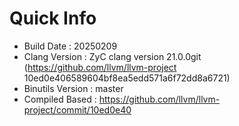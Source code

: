 # Quick Info
* Build Date : 20250209
* Clang Version : ZyC clang version 21.0.0git (https://github.com/llvm/llvm-project 10ed0e406589604bf8ea5edd571a6f72dd8a6721)
* Binutils Version : master
* Compiled Based : https://github.com/llvm/llvm-project/commit/10ed0e40


